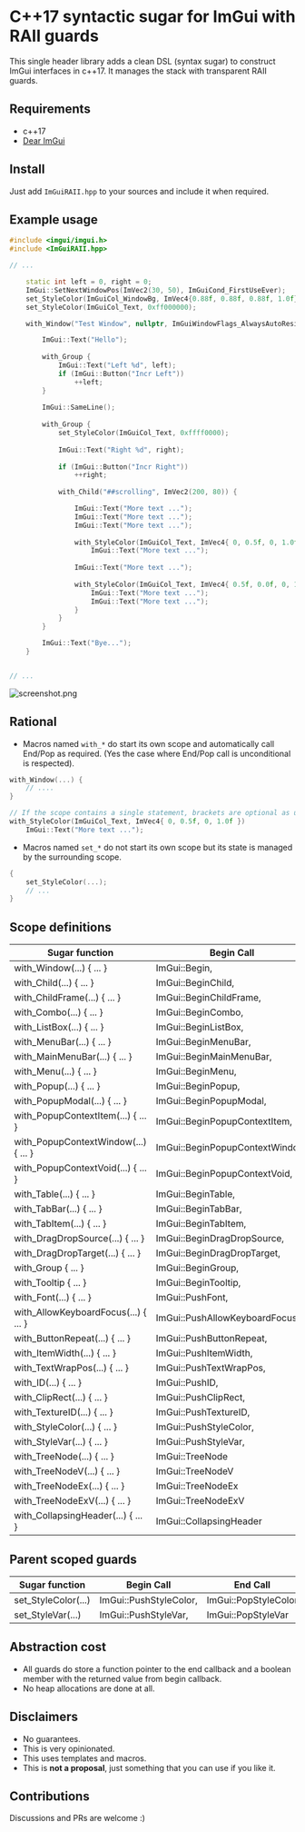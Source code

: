 # C++17 syntactic sugar for ImGui with RAII guards

This single header library adds a clean DSL (syntax sugar) to
construct ImGui interfaces in c++17. It manages the stack with transparent
RAII guards.

## Requirements

* c++17
* [Dear ImGui](https://github.com/ocornut/imgui)

## Install

Just add `ImGuiRAII.hpp` to your sources and include it when required.

## Example usage

```cpp
#include <imgui/imgui.h>
#include <ImGuiRAII.hpp>

// ...

    static int left = 0, right = 0;
    ImGui::SetNextWindowPos(ImVec2(30, 50), ImGuiCond_FirstUseEver);
    set_StyleColor(ImGuiCol_WindowBg, ImVec4{0.88f, 0.88f, 0.88f, 1.0f});        
    set_StyleColor(ImGuiCol_Text, 0xff000000);

    with_Window("Test Window", nullptr, ImGuiWindowFlags_AlwaysAutoResize) {

        ImGui::Text("Hello");
        
        with_Group {
            ImGui::Text("Left %d", left);
            if (ImGui::Button("Incr Left"))
                ++left;
        }
        
        ImGui::SameLine();
        
        with_Group {
            set_StyleColor(ImGuiCol_Text, 0xffff0000);
        
            ImGui::Text("Right %d", right);
        
            if (ImGui::Button("Incr Right"))
                ++right;
        
            with_Child("##scrolling", ImVec2(200, 80)) {

                ImGui::Text("More text ...");
                ImGui::Text("More text ...");
                ImGui::Text("More text ...");
                
                with_StyleColor(ImGuiCol_Text, ImVec4{ 0, 0.5f, 0, 1.0f })
                    ImGui::Text("More text ...");
                
                ImGui::Text("More text ...");
                
                with_StyleColor(ImGuiCol_Text, ImVec4{ 0.5f, 0.0f, 0, 1.0f }) {
                    ImGui::Text("More text ...");
                    ImGui::Text("More text ...");
                }
            }
        }

        ImGui::Text("Bye...");
    }    


// ...

```

![screenshot.png](screenshot.png)

## Rational

* Macros named `with_*` do start its own scope and automatically call End/Pop as required. (Yes the case where End/Pop call is unconditional is respected).

```cpp
with_Window(...) { 
    // ....
}

// If the scope contains a single statement, brackets are optional as usual.
with_StyleColor(ImGuiCol_Text, ImVec4{ 0, 0.5f, 0, 1.0f })
    ImGui::Text("More text ...");

```

* Macros named `set_*` do not start its own scope but its state is managed by the surrounding scope.

```cpp
{
    set_StyleColor(...);
    // ...
}

```


## Scope definitions 

Sugar function                |Begin Call               |End Call |
| --- | --- | --- |
|with_Window(...) { ... }             |ImGui::Begin,                   |ImGui::End |               
|with_Child(...) { ... }              |ImGui::BeginChild,              |ImGui::EndChild |          
|with_ChildFrame(...) { ... }         |ImGui::BeginChildFrame,         |ImGui::EndChildFrame |     
|with_Combo(...) { ... }              |ImGui::BeginCombo,              |ImGui::EndCombo |          
|with_ListBox(...) { ... }            |ImGui::BeginListBox,            |ImGui::EndListBox |        
|with_MenuBar(...) { ... }            |ImGui::BeginMenuBar,            |ImGui::EndMenuBar |        
|with_MainMenuBar(...) { ... }        |ImGui::BeginMainMenuBar,        |ImGui::EndMainMenuBar |    
|with_Menu(...) { ... }               |ImGui::BeginMenu,               |ImGui::EndMenu |           
|with_Popup(...) { ... }              |ImGui::BeginPopup,              |ImGui::EndPopup |          
|with_PopupModal(...) { ... }         |ImGui::BeginPopupModal,         |ImGui::EndPopup |          
|with_PopupContextItem(...) { ... }   |ImGui::BeginPopupContextItem,   |ImGui::EndPopup |          
|with_PopupContextWindow(...) { ... } |ImGui::BeginPopupContextWindow, |ImGui::EndPopup |          
|with_PopupContextVoid(...) { ... }   |ImGui::BeginPopupContextVoid,   |ImGui::EndPopup |          
|with_Table(...) { ... }              |ImGui::BeginTable,              |ImGui::EndTable |          
|with_TabBar(...) { ... }             |ImGui::BeginTabBar,             |ImGui::EndTabBar |         
|with_TabItem(...) { ... }            |ImGui::BeginTabItem,            |ImGui::EndTabItem |        
|with_DragDropSource(...) { ... }     |ImGui::BeginDragDropSource,     |ImGui::EndDragDropSource | 
|with_DragDropTarget(...) { ... }     |ImGui::BeginDragDropTarget,     |ImGui::EndDragDropTarget | 
|with_Group { ... }                   |ImGui::BeginGroup,              |ImGui::EndGroup |
|with_Tooltip { ... }                 |ImGui::BeginTooltip,            |ImGui::EndTooltip |
|with_Font(...) { ... }               |ImGui::PushFont,                |ImGui::PopFont |               
|with_AllowKeyboardFocus(...) { ... } |ImGui::PushAllowKeyboardFocus,  |ImGui::PopAllowKeyboardFocus | 
|with_ButtonRepeat(...) { ... }       |ImGui::PushButtonRepeat,        |ImGui::PopButtonRepeat |       
|with_ItemWidth(...) { ... }          |ImGui::PushItemWidth,           |ImGui::PopItemWidth |          
|with_TextWrapPos(...) { ... }        |ImGui::PushTextWrapPos,         |ImGui::PopTextWrapPos |        
|with_ID(...) { ... }                 |ImGui::PushID,                  |ImGui::PopID |                 
|with_ClipRect(...) { ... }           |ImGui::PushClipRect,            |ImGui::PopClipRect |           
|with_TextureID(...) { ... }          |ImGui::PushTextureID,           |ImGui::PopTextureID |          
|with_StyleColor(...) { ... }         |ImGui::PushStyleColor,          |ImGui::PopStyleColor |           
|with_StyleVar(...) { ... }           |ImGui::PushStyleVar,            |ImGui::PopStyleVar |          
|with_TreeNode(...) { ... }           |ImGui::TreeNode                 |ImGui::TreePop |
|with_TreeNodeV(...) { ... }          |ImGui::TreeNodeV                |ImGui::TreePop |
|with_TreeNodeEx(...) { ... }         |ImGui::TreeNodeEx               |ImGui::TreePop |
|with_TreeNodeExV(...) { ... }        |ImGui::TreeNodeExV              |ImGui::TreePop |
|with_CollapsingHeader(...) { ... }   |ImGui::CollapsingHeader         | |           

## Parent scoped guards 

Sugar function |Begin Call |End Call |
| --- | --- | --- |
|set_StyleColor(...) |ImGui::PushStyleColor, |ImGui::PopStyleColor |           
|set_StyleVar(...)   |ImGui::PushStyleVar,   |ImGui::PopStyleVar |          

## Abstraction cost

* All guards do store a function pointer to the end callback and a boolean member with the returned value from begin callback.
* No heap allocations are done at all.

## Disclaimers

* No guarantees.
* This is very opinionated.
* This uses templates and macros.
* This is **not a proposal**, just something that you can use if you like it.

## Contributions

Discussions and PRs are welcome :)
